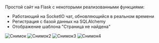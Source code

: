 Простой сайт на Flask с некоторыми реализованными функциями:
- Работающий на SocketIO чат, обновляющийся в реальном времени
- Регистрация с базой данных на SQLAlchemy
- Отображение шаблона "Страница не найдена"

![Снимок](https://github.com/user-attachments/assets/d6a08471-b9a1-4ab1-be08-c01743eac6f9)
![Снимок2](https://github.com/user-attachments/assets/2e7e8691-c0fa-471c-8cba-297032c71562)
![Снимок3](https://github.com/user-attachments/assets/880a9797-2248-4185-9a32-c6659f48e36e)
![Снимок4](https://github.com/user-attachments/assets/fd605977-3bbc-4599-b4c7-beb8044e531c)
